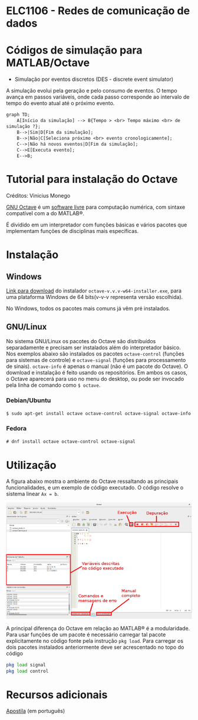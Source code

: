 # ELC1106 - Redes de comunicação de dados

# Códigos de simulação para MATLAB/Octave

- Simulação por eventos discretos (DES - discrete event simulator) 

A simulação evolui pela geração e pelo consumo de eventos. O tempo avança em passos variáveis, onde cada passo corresponde ao intervalo de tempo do evento atual até o próximo evento.

```mermaid
graph TD;
    A[Início da simulação] --> B{Tempo > <br> Tempo máximo <br> de simulação ?};
    B-->|Sim|D[Fim da simulação];
    B-->|Não|C[Seleciona próximo <br> evento cronologicamente]; 
    C-->|Não há novos eventos|D[Fim da simulação];
    C-->E[Executa evento];
    E-->B;
```

# Tutorial para instalação do Octave

Créditos: Vinicius Monego

[GNU Octave](https://www.gnu.org/software/octave/) é um [software livre](https://www.gnu.org/philosophy/free-sw.pt-br.html) para computação numérica, com sintaxe compatível com a do MATLAB®.

É dividido em um interpretador com funções básicas e vários pacotes que implementam funções de disciplinas mais específicas.

# Instalação

## Windows

[Link para download](https://ftp.gnu.org/gnu/octave/windows/) do instalador `octave-v.v.v-w64-installer.exe`, para uma plataforma Windows de 64 bits(v-v-v representa versão escolhida).

No Windows, todos os pacotes mais comuns já vêm pré instalados.

## GNU/Linux

No sistema GNU/Linux os pacotes do Octave são distribuídos separadamente e precisam ser instalados além do interpretador básico. Nos exemplos abaixo são instalados os pacotes `octave-control` (funções para sistemas de controle) e `octave-signal` (funções para processamento de sinais). `octave-info` é apenas o manual (não é um pacote do Octave). O download e instalação é feito usando os repositórios. Em ambos os casos, o Octave aparecerá para uso no menu do desktop, ou pode ser invocado pela linha de comando como `$ octave`. 


### Debian/Ubuntu

`$ sudo apt-get install octave octave-control octave-signal octave-info`

### Fedora

`# dnf install octave octave-control octave-signal`

# Utilização

A figura abaixo mostra o ambiente do Octave ressaltando as principais funcionalidades, e um exemplo de código executado. O código resolve o sistema linear `Ax = b`.

![Janela Octave](octave.png)

A principal diferença do Octave em relação ao MATLAB® é a modularidade. Para usar funções de um pacote é necessário carregar tal pacote explicitamente no código fonte pela instrução `pkg load`. Para carregar os dois pacotes instalados anteriormente deve ser acrescentado no topo do código

```octave
pkg load signal
pkg load control
```

# Recursos adicionais

[Apostila](https://edisciplinas.usp.br/pluginfile.php/256601/mod_resource/content/1/apostila_matlab_octave.pdf) (em português)

